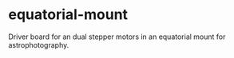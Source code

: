 # equatorial-mount
Driver board for an dual stepper motors in an equatorial mount for astrophotography.
